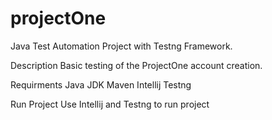 # projectOne
Java Test Automation Project with Testng Framework.

Description
Basic testing of the ProjectOne account creation.

Requirments
 Java JDK
 Maven
 Intellij
 Testng
 
 Run Project
 Use Intellij and Testng to run project
